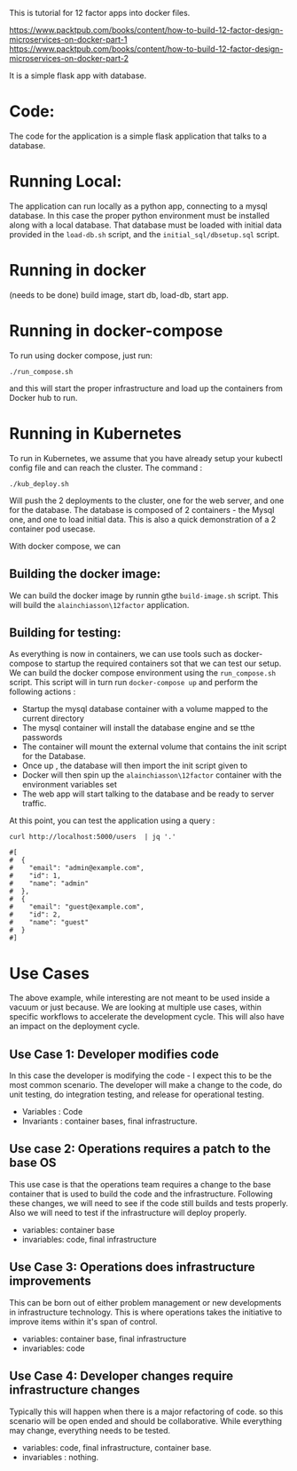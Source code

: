 This is tutorial for 12 factor apps into docker files.

https://www.packtpub.com/books/content/how-to-build-12-factor-design-microservices-on-docker-part-1
https://www.packtpub.com/books/content/how-to-build-12-factor-design-microservices-on-docker-part-2

It is a simple flask app with database.

Code:
=====

The code for the application is a simple flask application that talks to a database.

Running Local:
==============

The application can run locally as a python app, connecting to a mysql database. In
this case the proper  python environment must be installed along with a local
database. That database must be loaded with initial data provided in the
`load-db.sh` script, and the `initial_sql/dbsetup.sql` script.


Running in docker
=================
(needs to be done)
build image, start db, load-db, start app.

Running in docker-compose
=========================

To run using docker compose, just run:

`./run_compose.sh`

and this will start the proper infrastructure and load up the containers from
Docker hub to run.

Running in Kubernetes
=====================

To run in Kubernetes, we assume that you have already setup your kubectl config file
and can reach the cluster. The command :

`./kub_deploy.sh`

Will push the 2 deployments to the cluster, one for the web server, and one for the
database. The database is composed of 2 containers - the Mysql one, and one to load
initial data. This is also a quick demonstration of a 2 container pod usecase.


With docker compose, we can

Building the docker image:
--------------------------

We can build the docker image by runnin gthe `build-image.sh` script. This will
build the `alainchiasson\12factor` application.



Building for testing:
---------------------

As everything is now in containers, we can use tools such as docker-compose to
startup the required containers sot that we can test our setup. We can build
the docker compose environment using the `run_compose.sh` script. This script will in turn run `docker-compose up` and perform the following actions :

- Startup the mysql database container with a volume mapped to the current directory
- The mysql container will install the database engine and se tthe passwords
- The container will mount the external volume that contains the init script for the Database.
- Once up , the database will then import the init script given to
- Docker will then spin up the `alainchiasson\12factor` container with the environment variables set
- The web app will start talking to the database and be ready to server traffic.

At this point, you can test the application using a query :

```
curl http://localhost:5000/users  | jq '.'

#[
#  {
#    "email": "admin@example.com",
#    "id": 1,
#    "name": "admin"
#  },
#  {
#    "email": "guest@example.com",
#    "id": 2,
#    "name": "guest"
#  }
#]

```

Use Cases
=========

The above example, while interesting are not meant to be used inside a vacuum or just because.
We are looking at multiple use cases, within specific workflows to accelerate the development
cycle. This will also have an impact on the deployment cycle.

Use Case 1: Developer modifies code
-----------------------------------

In this case the developer is modifying the code - I expect this to be the most common
scenario. The developer will make a change to the code, do unit testing, do integration testing,
and release for operational testing.

- Variables : Code
- Invariants : container bases, final infrastructure.


Use case 2: Operations requires a patch to the base OS
------------------------------------------------------

This use case is that the operations team requires a change to the base container that is used
to build the code and the infrastructure. Following these changes, we will need to see if the
code still builds and tests properly. Also we will need to test if the infrastructure will
deploy properly.

- variables: container base
- invariables: code, final infrastructure

Use Case 3: Operations does infrastructure improvements
-------------------------------------------------------

This can be born out of either problem management or new developments in infrastructure
technology. This is where operations takes the initiative to improve items within it's span of
control.

- variables: container base,  final infrastructure
- invariables: code


Use Case 4: Developer changes require infrastructure changes
------------------------------------------------------------

Typically this will happen when there is a major refactoring of code. so this scenario will be
open ended and should be collaborative. While everything may change, everything needs to be tested.

- variables: code, final infrastructure, container base.
- invariables : nothing.
